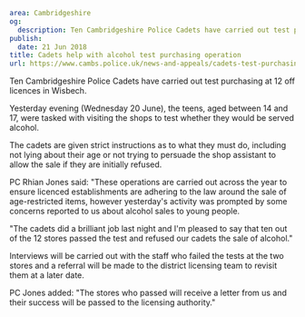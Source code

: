 ```yaml
area: Cambridgeshire
og:
  description: Ten Cambridgeshire Police Cadets have carried out test purchasing at 12 off licences in Wisbech.
publish:
  date: 21 Jun 2018
title: Cadets help with alcohol test purchasing operation
url: https://www.cambs.police.uk/news-and-appeals/cadets-test-purchasing
```

Ten Cambridgeshire Police Cadets have carried out test purchasing at 12 off licences in Wisbech.

Yesterday evening (Wednesday 20 June), the teens, aged between 14 and 17, were tasked with visiting the shops to test whether they would be served alcohol.

The cadets are given strict instructions as to what they must do, including not lying about their age or not trying to persuade the shop assistant to allow the sale if they are initially refused.

PC Rhian Jones said: "These operations are carried out across the year to ensure licenced establishments are adhering to the law around the sale of age-restricted items, however yesterday's activity was prompted by some concerns reported to us about alcohol sales to young people.

"The cadets did a brilliant job last night and I'm pleased to say that ten out of the 12 stores passed the test and refused our cadets the sale of alcohol."

Interviews will be carried out with the staff who failed the tests at the two stores and a referral will be made to the district licensing team to revisit them at a later date.

PC Jones added: "The stores who passed will receive a letter from us and their success will be passed to the licensing authority."
